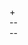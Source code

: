 <div class="explosion">
    <div class="fire-bottom-sm"></div>
    <div class="fire-bottom-md"></div>
    <div class="fire-bottom-lg"></div>
</div>

<div class="scope">
    <div class="mid">+</div>
    <div class="h">--</div>
    <div class="v">--</div>
</div>

<div class="rocket">
    <div class="head"></div>
    <div class="body"></div>
    <div class="tail"></div>
    <div class="wing_1"></div>
    <div class="wing_2"></div>
    <div class="wing_3"></div>
    <div class="wing_4"></div>
</div>

<div class="wave"></div>

<div class="ship">
    <div class="hull">
        <div class="gun">
            <div class="tube"></div>
        </div>
        <div class="gun_front">
            <div class="tube"></div>
        </div>
        <div class="gun_top">
            <div class="tube"></div>
        </div>
        <div class="base"></div>
        <div class="on_base"></div>
        <div class="on_on_base"></div>
        <div class="square_one"></div>
        <div class="square_two"></div>
        <div class="square_three"></div>
        <div class="square_four"></div>
    </div>
    <div class="bridge"></div>
    <div class="chimney"></div>
</div>